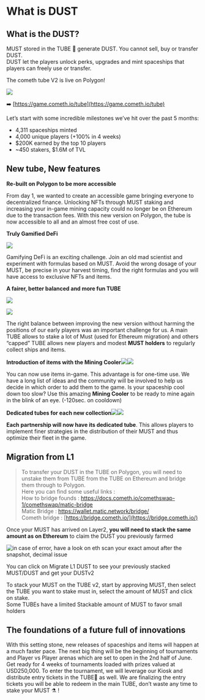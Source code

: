 # What is DUST

## What is the DUST? 

MUST stored in the TUBE 🧪 generate DUST. You cannot sell, buy or transfer DUST.  
DUST let the players unlock perks, upgrades and mint spaceships that players can freely use or transfer. 

 The cometh tube V2 is live on Polygon!



![](https://miro.medium.com/max/3200/0*tJvoZbHF8G1DA3Hs)

➡️ [https://game.cometh.io/tube](https://game.cometh.io/tube)

Let’s start with some incredible milestones we’ve hit over the past 5 months:

* 4,311 spaceships minted
* 4,000 unique players \(+100% in 4 weeks\)
* $200K earned by the top 10 players
* ~450 stakers, $1.6M of TVL

## New tube, New features <a id="a97e"></a>

**Re-built on Polygon to be more accessible**

From day 1, we wanted to create an accessible game bringing everyone to decentralized finance. Unlocking NFTs through MUST staking and increasing your in-game mining capacity could no longer be on Ethereum due to the transaction fees. With this new version on Polygon, the tube is now accessible to all and an almost free cost of use.

**Truly Gamified DeFi**

![](https://miro.medium.com/max/1214/0*z0uDXQTfuRF5Hz9U)

Gamifying DeFi is an exciting challenge. Join an old mad scientist and experiment with formulas based on MUST. Avoid the wrong dosage of your MUST, be precise in your harvest timing, find the right formulas and you will have access to exclusive NFTs and items.

**A fairer, better balanced and more fun TUBE**

![](https://miro.medium.com/max/1182/0*pSZ5B12z2PrzkRhQ)

![](https://miro.medium.com/max/1184/0*9oXH2NSygyYeU1Nj)

The right balance between improving the new version without harming the positions of our early players was an important challenge for us. A main TUBE allows to stake a lot of Must \(used for Ethereum migration\) and others “capped” TUBE allows new players and modest **MUST holders** to regularly collect ships and items.

**Introduction of items with the Mining Cooler**![](https://miro.medium.com/max/60/0*XRSTF37JMggHl7SU?q=20)![](https://miro.medium.com/max/246/0*XRSTF37JMggHl7SU)

You can now use items in-game. This advantage is for one-time use. We have a long list of ideas and the community will be involved to help us decide in which order to add them to the game. Is your spaceship cool down too slow? Use this amazing **Mining Cooler** to be ready to mine again in the blink of an eye. \(-120sec. on cooldown\)

**Dedicated tubes for each new collection**![](https://miro.medium.com/max/60/0*49r8_VgVWBqR9rrO?q=20)![](https://miro.medium.com/max/1600/0*49r8_VgVWBqR9rrO)

**Each partnership will now have its dedicated tube**. This allows players to implement finer strategies in the distribution of their MUST and thus optimize their fleet in the game.

## Migration from L1 <a id="768a"></a>

> To transfer your DUST in the TUBE on Polygon, you will need to unstake them from TUBE from the TUBE on Ethereum and bridge them through to Polygon.  
> Here you can find some useful links :  
> How to bridge founds : [https://docs.cometh.io/comethswap-1/comethswap/matic-bridge  
> ](https://docs.cometh.io/comethswap-1/comethswap/matic-bridge)Matic Bridge : [https://wallet.matic.network/bridge/  
> ](https://wallet.matic.network/bridge/)Cometh bridge : [https://bridge.cometh.io/](https://bridge.cometh.io/)

Once your MUST has arrived on Layer2, **you will need to stack the same amount as on Ethereum** to claim the DUST you previously farmed

![in case of error, have a look on eth scan your exact amout after the snapshot, decimal issue](https://miro.medium.com/max/60/0*oGc48mgsdXW71R6m?q=20)

You can click on Migrate L1 DUST to see your previously stacked MUST/DUST and get your DUSTv2

To stack your MUST on the TUBE v2, start by approving MUST, then select the TUBE you want to stake must in, select the amount of MUST and click on stake.  
Some TUBEs have a limited Stackable amount of MUST to favor small holders

## The foundations of a future full of innovations <a id="d97c"></a>

With this setting stone, new releases of spaceships and items will happen at a much faster pace. The next big thing will be the beginning of tournaments and Player vs Player arenas which are set to open in the 2nd half of June. Get ready for 4 weeks of tournaments loaded with prizes valued at USD250,000. To enter the tournament, we will leverage our Kiosk and distribute entry tickets in the TUBE🧪 as well. We are finalizing the entry tickets you will be able to redeem in the main TUBE, don’t waste any time to stake your MUST ⚗ !





